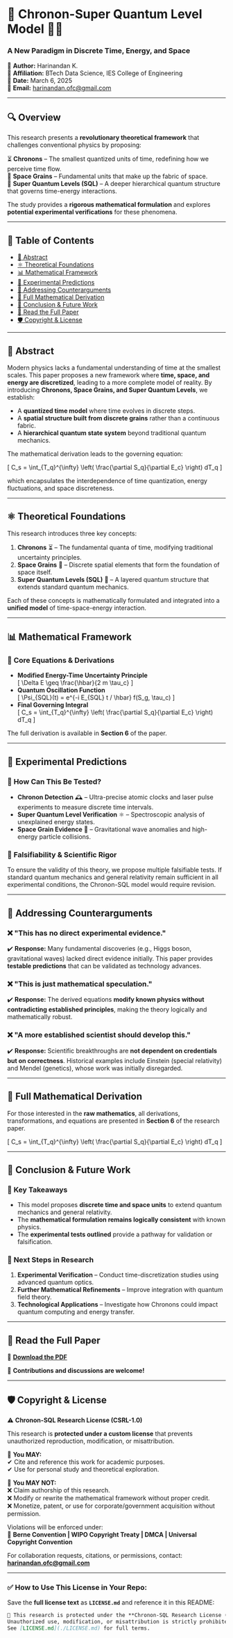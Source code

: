 # 📜 Chronon-Super Quantum Level Model 🚀✨  
### **A New Paradigm in Discrete Time, Energy, and Space**  

📌 **Author:** Harinandan K.  
📌 **Affiliation:** BTech Data Science, IES College of Engineering  
📌 **Date:** March 6, 2025  
📌 **Email:** [harinandan.ofc@gmail.com](mailto:harinandan.ofc@gmail.com)  

---

## 🔍 **Overview**  
This research presents a **revolutionary theoretical framework** that challenges conventional physics by proposing:  

⏳ **Chronons** – The smallest quantized units of time, redefining how we perceive time flow.  
🌌 **Space Grains** – Fundamental units that make up the fabric of space.  
🔺 **Super Quantum Levels (SQL)** – A deeper hierarchical quantum structure that governs time-energy interactions.  

The study provides a **rigorous mathematical formulation** and explores **potential experimental verifications** for these phenomena.  

---

## 📂 **Table of Contents**  
- [📖 Abstract](#-abstract)  
- [⚛️ Theoretical Foundations](#-theoretical-foundations)  
- [📊 Mathematical Framework](#-mathematical-framework)  
- [🔬 Experimental Predictions](#-experimental-predictions)  
- [🛑 Addressing Counterarguments](#-addressing-counterarguments)  
- [📝 Full Mathematical Derivation](#-full-mathematical-derivation)  
- [📌 Conclusion & Future Work](#-conclusion--future-work)  
- [📄 Read the Full Paper](#-read-the-full-paper)  
- [🛡️ Copyright & License](#-copyright--license)  

---

## 📖 **Abstract**  
Modern physics lacks a fundamental understanding of time at the smallest scales. This paper proposes a new framework where **time, space, and energy are discretized**, leading to a more complete model of reality. By introducing **Chronons, Space Grains, and Super Quantum Levels**, we establish:  

- A **quantized time model** where time evolves in discrete steps.  
- A **spatial structure built from discrete grains** rather than a continuous fabric.  
- A **hierarchical quantum state system** beyond traditional quantum mechanics.  

The mathematical derivation leads to the governing equation:  

\[
C_s = \int_{T_q}^{\infty} \left( \frac{\partial S_q}{\partial E_c} \right) dT_q
\]

which encapsulates the interdependence of time quantization, energy fluctuations, and space discreteness.  

---

## ⚛️ **Theoretical Foundations**  
This research introduces three key concepts:  

1. **Chronons** ⏳ – The fundamental quanta of time, modifying traditional uncertainty principles.  
2. **Space Grains** 🌌 – Discrete spatial elements that form the foundation of space itself.  
3. **Super Quantum Levels (SQL)** 🔺 – A layered quantum structure that extends standard quantum mechanics.  

Each of these concepts is mathematically formulated and integrated into a **unified model** of time-space-energy interaction.  

---

## 📊 **Mathematical Framework**  
### 📝 **Core Equations & Derivations**  
- **Modified Energy-Time Uncertainty Principle**  
\[
  \Delta E \geq \frac{\hbar}{2 m \tau_c}
\]
- **Quantum Oscillation Function**  
\[
  \Psi_{SQL}(t) = e^{-i E_{SQL} t / \hbar} f(S_g, \tau_c)
\]
- **Final Governing Integral**  
\[
  C_s = \int_{T_q}^{\infty} \left( \frac{\partial S_q}{\partial E_c} \right) dT_q
\]

The full derivation is available in **Section 6** of the paper.  

---

## 🔬 **Experimental Predictions**  
### 🔹 **How Can This Be Tested?**  
- **Chronon Detection** 🕰️ – Ultra-precise atomic clocks and laser pulse experiments to measure discrete time intervals.  
- **Super Quantum Level Verification** ⚛️ – Spectroscopic analysis of unexplained energy states.  
- **Space Grain Evidence** 🌌 – Gravitational wave anomalies and high-energy particle collisions.  

### 🔹 **Falsifiability & Scientific Rigor**  
To ensure the validity of this theory, we propose multiple falsifiable tests. If standard quantum mechanics and general relativity remain sufficient in all experimental conditions, the Chronon-SQL model would require revision.  

---

## 🛑 **Addressing Counterarguments**  
### ❌ **"This has no direct experimental evidence."**  
✔️ **Response:** Many fundamental discoveries (e.g., Higgs boson, gravitational waves) lacked direct evidence initially. This paper provides **testable predictions** that can be validated as technology advances.  

### ❌ **"This is just mathematical speculation."**  
✔️ **Response:** The derived equations **modify known physics without contradicting established principles**, making the theory logically and mathematically robust.  

### ❌ **"A more established scientist should develop this."**  
✔️ **Response:** Scientific breakthroughs are **not dependent on credentials but on correctness**. Historical examples include Einstein (special relativity) and Mendel (genetics), whose work was initially disregarded.  

---

## 📝 **Full Mathematical Derivation**  
For those interested in the **raw mathematics**, all derivations, transformations, and equations are presented in **Section 6** of the research paper.  

\[
C_s = \int_{T_q}^{\infty} \left( \frac{\partial S_q}{\partial E_c} \right) dT_q
\]

---

## 📌 **Conclusion & Future Work**  
### 🔹 **Key Takeaways**  
- This model proposes **discrete time and space units** to extend quantum mechanics and general relativity.  
- The **mathematical formulation remains logically consistent** with known physics.  
- The **experimental tests outlined** provide a pathway for validation or falsification.  

### 🔹 **Next Steps in Research**  
1. **Experimental Verification** – Conduct time-discretization studies using advanced quantum optics.  
2. **Further Mathematical Refinements** – Improve integration with quantum field theory.  
3. **Technological Applications** – Investigate how Chronons could impact quantum computing and energy transfer.  

---

## 📄 **Read the Full Paper**  
🔗 **[Download the PDF](./Chronons(Cs).pdf)**  

📢 **Contributions and discussions are welcome!**  

---

## 🛡️ **Copyright & License**  
⚠️ **Chronon-SQL Research License (CSRL-1.0)**  

This research is **protected under a custom license** that prevents unauthorized reproduction, modification, or misattribution.  

📜 **You MAY:**  
✔ Cite and reference this work for academic purposes.  
✔ Use for personal study and theoretical exploration.  

🚫 **You MAY NOT:**  
❌ Claim authorship of this research.  
❌ Modify or rewrite the mathematical framework without proper credit.  
❌ Monetize, patent, or use for corporate/government acquisition without permission.  

Violations will be enforced under:  
📜 **Berne Convention | WIPO Copyright Treaty | DMCA | Universal Copyright Convention**  

For collaboration requests, citations, or permissions, contact: **[harinandan.ofc@gmail.com](mailto:harinandan.ofc@gmail.com)**  

---

### ✅ **How to Use This License in Your Repo:**  
Save the **full license text** as **`LICENSE.md`** and reference it in this README:  
```md
📜 This research is protected under the **Chronon-SQL Research License (CSRL-1.0)**.  
Unauthorized use, modification, or misattribution is strictly prohibited.  
See [LICENSE.md](./LICENSE.md) for full terms.
